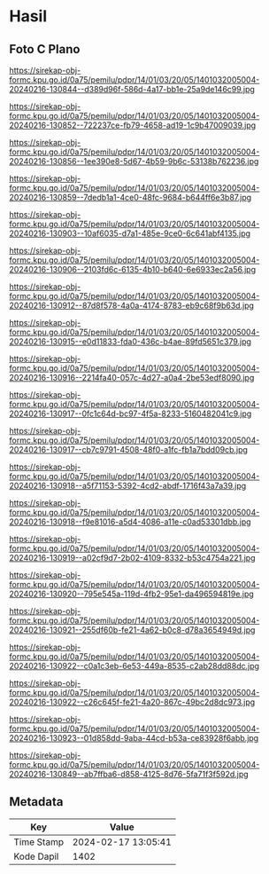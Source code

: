 # Hasil

## Foto C Plano

https://sirekap-obj-formc.kpu.go.id/0a75/pemilu/pdpr/14/01/03/20/05/1401032005004-20240216-130844--d389d96f-586d-4a17-bb1e-25a9de146c99.jpg

https://sirekap-obj-formc.kpu.go.id/0a75/pemilu/pdpr/14/01/03/20/05/1401032005004-20240216-130852--722237ce-fb79-4658-ad19-1c9b47009039.jpg

https://sirekap-obj-formc.kpu.go.id/0a75/pemilu/pdpr/14/01/03/20/05/1401032005004-20240216-130856--1ee390e8-5d67-4b59-9b6c-53138b762236.jpg

https://sirekap-obj-formc.kpu.go.id/0a75/pemilu/pdpr/14/01/03/20/05/1401032005004-20240216-130859--7dedb1a1-4ce0-48fc-9684-b644ff6e3b87.jpg

https://sirekap-obj-formc.kpu.go.id/0a75/pemilu/pdpr/14/01/03/20/05/1401032005004-20240216-130903--10af6035-d7a1-485e-9ce0-6c641abf4135.jpg

https://sirekap-obj-formc.kpu.go.id/0a75/pemilu/pdpr/14/01/03/20/05/1401032005004-20240216-130906--2103fd6c-6135-4b10-b640-6e6933ec2a56.jpg

https://sirekap-obj-formc.kpu.go.id/0a75/pemilu/pdpr/14/01/03/20/05/1401032005004-20240216-130912--87d8f578-4a0a-4174-8783-eb9c68f9b63d.jpg

https://sirekap-obj-formc.kpu.go.id/0a75/pemilu/pdpr/14/01/03/20/05/1401032005004-20240216-130915--e0d11833-fda0-436c-b4ae-89fd5651c379.jpg

https://sirekap-obj-formc.kpu.go.id/0a75/pemilu/pdpr/14/01/03/20/05/1401032005004-20240216-130916--2214fa40-057c-4d27-a0a4-2be53edf8090.jpg

https://sirekap-obj-formc.kpu.go.id/0a75/pemilu/pdpr/14/01/03/20/05/1401032005004-20240216-130917--0fc1c64d-bc97-4f5a-8233-5160482041c9.jpg

https://sirekap-obj-formc.kpu.go.id/0a75/pemilu/pdpr/14/01/03/20/05/1401032005004-20240216-130917--cb7c9791-4508-48f0-a1fc-fb1a7bdd09cb.jpg

https://sirekap-obj-formc.kpu.go.id/0a75/pemilu/pdpr/14/01/03/20/05/1401032005004-20240216-130918--a5f71153-5392-4cd2-abdf-1716f43a7a39.jpg

https://sirekap-obj-formc.kpu.go.id/0a75/pemilu/pdpr/14/01/03/20/05/1401032005004-20240216-130918--f9e81016-a5d4-4086-a11e-c0ad53301dbb.jpg

https://sirekap-obj-formc.kpu.go.id/0a75/pemilu/pdpr/14/01/03/20/05/1401032005004-20240216-130919--a02cf9d7-2b02-4109-8332-b53c4754a221.jpg

https://sirekap-obj-formc.kpu.go.id/0a75/pemilu/pdpr/14/01/03/20/05/1401032005004-20240216-130920--795e545a-119d-4fb2-95e1-da496594819e.jpg

https://sirekap-obj-formc.kpu.go.id/0a75/pemilu/pdpr/14/01/03/20/05/1401032005004-20240216-130921--255df60b-fe21-4a62-b0c8-d78a3654949d.jpg

https://sirekap-obj-formc.kpu.go.id/0a75/pemilu/pdpr/14/01/03/20/05/1401032005004-20240216-130922--c0a1c3eb-6e53-449a-8535-c2ab28dd88dc.jpg

https://sirekap-obj-formc.kpu.go.id/0a75/pemilu/pdpr/14/01/03/20/05/1401032005004-20240216-130922--c26c645f-fe21-4a20-867c-49bc2d8dc973.jpg

https://sirekap-obj-formc.kpu.go.id/0a75/pemilu/pdpr/14/01/03/20/05/1401032005004-20240216-130923--01d858dd-9aba-44cd-b53a-ce83928f6abb.jpg

https://sirekap-obj-formc.kpu.go.id/0a75/pemilu/pdpr/14/01/03/20/05/1401032005004-20240216-130849--ab7ffba6-d858-4125-8d76-5fa71f3f592d.jpg


## Metadata

| Key        | Value               |
| ---------- | ------------------- |
| Time Stamp | 2024-02-17 13:05:41 |
| Kode Dapil | 1402                |



